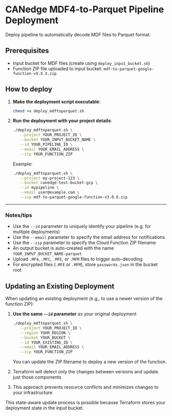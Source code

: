 # CANedge MDF4-to-Parquet Pipeline Deployment

Deploy pipeline to automatically decode MDF files to Parquet format.

## Prerequisites

- Input bucket for MDF files (create using `deploy_input_bucket.sh`)
- Function ZIP file uploaded to input bucket: `mdf-to-parquet-google-function-vX.X.X.zip`

## How to deploy

1. **Make the deployment script executable**:
   ```bash
   chmod +x deploy_mdftoparquet.sh
   ```

2. **Run the deployment with your project details**:
   ```bash
   ./deploy_mdftoparquet.sh \
      --project YOUR_PROJECT_ID \
      --bucket YOUR_INPUT_BUCKET_NAME \
      --id YOUR_PIPELINE_ID \
      --email YOUR_EMAIL_ADDRESS \
      --zip YOUR_FUNCTION_ZIP
   ```

   Example:
   ```bash
   ./deploy_mdftoparquet.sh \
      --project my-project-123 \
      --bucket canedge-test-bucket-gcp \
      --id mypipeline \
      --email user@example.com \
      --zip mdf-to-parquet-google-function-v3.0.6.zip
   ```

---------

### Notes/tips

- Use the `--id` parameter to uniquely identify your pipeline (e.g. for multiple deployments)
- Use the `--email` parameter to specify the email address for notifications
- Use the `--zip` parameter to specify the Cloud Function ZIP filename
- An output bucket is auto-created with the name `YOUR_INPUT_BUCKET_NAME-parquet`
- Upload `.MF4`, `.MFC`, `.MFE`, or `.MFM` files to trigger auto-decoding
- For encrypted files (`.MFE` or `.MFM`), store `passwords.json` in the bucket root


## Updating an Existing Deployment

When updating an existing deployment (e.g., to use a newer version of the function ZIP):

1. **Use the same `--id` parameter** as your original deployment
   ```bash
   ./deploy_mdftoparquet.sh \
      --project YOUR_PROJECT_ID \
      --region YOUR_REGION \
      --bucket YOUR_BUCKET \
      --id YOUR_EXISTING_ID \
      --email YOUR_EMAIL_ADDRESS \
      --zip YOUR_FUNCTION_ZIP
   ```
   
   You can update the ZIP filename to deploy a new version of the function.

2. Terraform will detect only the changes between versions and update just those components

3. This approach prevents resource conflicts and minimizes changes to your infrastructure

This state-aware update process is possible because Terraform stores your deployment state in the input bucket.
